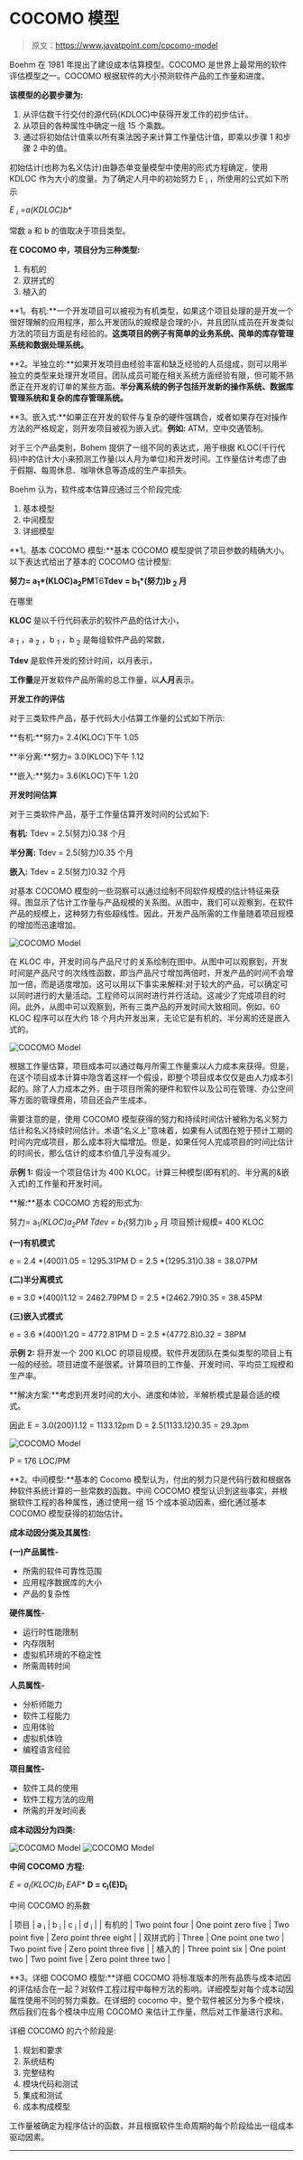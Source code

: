 # COCOMO 模型

> 原文：<https://www.javatpoint.com/cocomo-model>

Boehm 在 1981 年提出了建设成本估算模型。COCOMO 是世界上最常用的软件评估模型之一。COCOMO 根据软件的大小预测软件产品的工作量和进度。

**该模型的必要步骤为:**

1.  从评估数千行交付的源代码(KDLOC)中获得开发工作的初步估计。
2.  从项目的各种属性中确定一组 15 个乘数。
3.  通过将初始估计值乘以所有乘法因子来计算工作量估计值，即乘以步骤 1 和步骤 2 中的值。

初始估计(也称为名义估计)由静态单变量模型中使用的形式方程确定，使用 KDLOC 作为大小的度量。为了确定人月中的初始努力 E <sub>i</sub> ，所使用的公式如下所示

**E <sub>i</sub> =a*(KDLOC)b**

常数 a 和 b 的值取决于项目类型。

**在 COCOMO 中，项目分为三种类型:**

1.  有机的
2.  双拼式的
3.  植入的

**1。有机:**一个开发项目可以被视为有机类型，如果这个项目处理的是开发一个很好理解的应用程序，那么开发团队的规模是合理的小，并且团队成员在开发类似方法的项目方面是有经验的。**这类项目的例子有简单的业务系统、简单的库存管理系统和数据处理系统。**

**2。半独立的:**如果开发项目由经验丰富和缺乏经验的人员组成，则可以用半独立的类型来处理开发项目。团队成员可能在相关系统方面经验有限，但可能不熟悉正在开发的订单的某些方面。**半分离系统的例子包括开发新的操作系统、数据库管理系统和复杂的库存管理系统。**

**3。嵌入式:**如果正在开发的软件与复杂的硬件强耦合，或者如果存在对操作方法的严格规定，则开发项目被视为嵌入式。**例如:** ATM，空中交通管制。

对于三个产品类别，Bohem 提供了一组不同的表达式，用于根据 KLOC(千行代码)中的估计大小来预测工作量(以人月为单位)和开发时间。工作量估计考虑了由于假期、每周休息、咖啡休息等造成的生产率损失。

Boehm 认为，软件成本估算应通过三个阶段完成:

1.  基本模型
2.  中间模型
3.  详细模型

**1。基本 COCOMO 模型:**基本 COCOMO 模型提供了项目参数的精确大小。以下表达式给出了基本的 COCOMO 估计模型:

**努力= a<sub>1</sub>*(KLOC)a<sub>2</sub>PM**T6**Tdev = b<sub>1</sub>*(努力)b <sub>2</sub> 月**

在哪里

**KLOC** 是以千行代码表示的软件产品的估计大小，

a <sub>1</sub> ，a <sub>2</sub> ，b <sub>1</sub> ，b <sub>2</sub> 是每组软件产品的常数，

**Tdev** 是软件开发的预计时间，以月表示，

**工作量**是开发软件产品所需的总工作量，以**人月**表示。

**开发工作的评估**

对于三类软件产品，基于代码大小估算工作量的公式如下所示:

**有机:**努力= 2.4(KLOC)下午 1.05

**半分离:**努力= 3.0(KLOC)下午 1.12

**嵌入:**努力= 3.6(KLOC)下午 1.20

**开发时间估算**

对于三类软件产品，基于工作量估算开发时间的公式如下:

**有机:** Tdev = 2.5(努力)0.38 个月

**半分离:** Tdev = 2.5(努力)0.35 个月

**嵌入:** Tdev = 2.5(努力)0.32 个月

对基本 COCOMO 模型的一些洞察可以通过绘制不同软件规模的估计特征来获得。图显示了估计工作量与产品规模的关系图。从图中，我们可以观察到，在软件产品的规模上，这种努力有些超线性。因此，开发产品所需的工作量随着项目规模的增加而迅速增加。

![COCOMO Model](img/9eb6e0296ba7e5e58b913626da22d6f5.png)

在 KLOC 中，开发时间与产品尺寸的关系绘制在图中。从图中可以观察到，开发时间是产品尺寸的次线性函数，即当产品尺寸增加两倍时，开发产品的时间不会增加一倍，而是适度增加。这可以用以下事实来解释:对于较大的产品，可以确定可以同时进行的大量活动。工程师可以同时进行并行活动。这减少了完成项目的时间。此外，从图中可以观察到，所有三类产品的开发时间大致相同。例如，60 KLOC 程序可以在大约 18 个月内开发出来，无论它是有机的、半分离的还是嵌入式的。

![COCOMO Model](img/5f8782220824af20ec72808c868f8d95.png)

根据工作量估算，项目成本可以通过每月所需工作量乘以人力成本来获得。但是，在这个项目成本计算中隐含着这样一个假设，即整个项目成本仅仅是由人力成本引起的。除了人力成本之外，由于项目所需的硬件和软件以及公司在管理、办公空间等方面的管理费用，项目还会产生成本。

需要注意的是，使用 COCOMO 模型获得的努力和持续时间估计被称为名义努力估计和名义持续时间估计。术语“名义上”意味着，如果有人试图在短于预计工期的时间内完成项目，那么成本将大幅增加。但是，如果任何人完成项目的时间比估计的时间长，那么估计的成本价值几乎没有减少。

**示例 1:** 假设一个项目估计为 400 KLOC。计算三种模型(即有机的、半分离的&嵌入式)的工作量和开发时间。

**解:**基本 COCOMO 方程的形式为:

努力= a<sub>1</sub>*(KLOC)a<sub>2</sub>PM
Tdev = b<sub>1</sub>*(努力)b <sub>2</sub> 月
项目预计规模= 400 KLOC

**(一)有机模式**

e = 2.4 *(400)1.05 = 1295.31PM
D = 2.5 *(1295.31)0.38 = 38.07PM

**(二)半分离模式**

e = 3.0 *(400)1.12 = 2462.79PM
D = 2.5 *(2462.79)0.35 = 38.45PM

**(三)嵌入式模式**

e = 3.6 *(400)1.20 = 4772.81PM
D = 2.5 *(4772.8)0.32 = 38PM

**示例 2:** 将开发一个 200 KLOC 的项目规模。软件开发团队在类似类型的项目上有一般的经验。项目进度不是很紧。计算项目的工作量、开发时间、平均员工规模和生产率。

**解决方案:**考虑到开发时间的大小、进度和体验，半解析模式是最合适的模式。

因此 E = 3.0(200)1.12 = 1133.12pm
D = 2.5(1133.12)0.35 = 29.3pm

![COCOMO Model](img/e8b3cc2a1528b3b09eb9dc29f6a54eac.png)

P = 176 LOC/PM

**2。中间模型:**基本的 Cocomo 模型认为，付出的努力只是代码行数和根据各种软件系统计算的一些常数的函数。中间 COCOMO 模型认识到这些事实，并根据软件工程的各种属性，通过使用一组 15 个成本驱动因素，细化通过基本 COCOMO 模型获得的初始估计。

**成本动因分类及其属性:**

**(一)产品属性-**

*   所需的软件可靠性范围
*   应用程序数据库的大小
*   产品的复杂性

**硬件属性-**

*   运行时性能限制
*   内存限制
*   虚拟机环境的不稳定性
*   所需周转时间

**人员属性-**

*   分析师能力
*   软件工程能力
*   应用体验
*   虚拟机体验
*   编程语言经验

**项目属性-**

*   软件工具的使用
*   软件工程方法的应用
*   所需的开发时间表

**成本动因分为四类:**

![COCOMO Model](img/36d1fd21a29f104d6cc4d5932c8ae77d.png)
![COCOMO Model](img/28c26d39026571755a09fa787ccbe2c6.png)

**中间 COCOMO 方程:**

**E = a<sub>I</sub>(KLOC)b<sub>I</sub>* EAF**
**D = c<sub>I</sub>(E)D<sub>I</sub>**

中间 COCOMO 的系数

| 项目 | a <sub>i</sub> | b <sub>i</sub> | c <sub>i</sub> | d <sub>i</sub> |
| 有机的 | Two point four | One point zero five | Two point five | Zero point three eight |
| 双拼式的 | Three | One point one two | Two point five | Zero point three five |
| 植入的 | Three point six | One point two | Two point five | Zero point three two |

**3。详细 COCOMO 模型:**详细 COCOMO 将标准版本的所有品质与成本动因的评估结合在一起？对软件工程过程中每种方法的影响。详细模型对每个成本动因属性使用不同的努力乘数。在详细的 cocomo 中，整个软件被区分为多个模块，然后我们在各个模块中应用 COCOMO 来估计工作量，然后对工作量进行求和。

详细 COCOMO 的六个阶段是:

1.  规划和要求
2.  系统结构
3.  完整结构
4.  模块代码和测试
5.  集成和测试
6.  成本构成模型

工作量被确定为程序估计的函数，并且根据软件生命周期的每个阶段给出一组成本驱动因素。

* * *